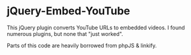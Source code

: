# jQuery-Embed-YouTube

This jQuery plugin converts YouTube URLs to embedded videos. 
I found numerous plugins, but none that "just worked".

Parts of this code are heavily borrowed from phpJS & linkify.
